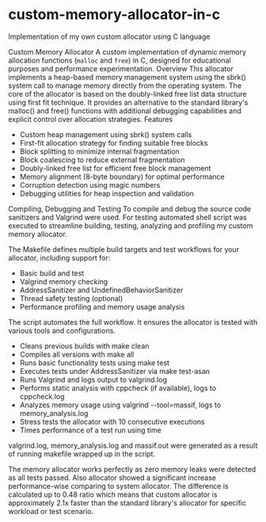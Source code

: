 # custom-memory-allocator-in-c
Implementation of my own custom allocator using C language

Custom Memory Allocator
A custom implementation of dynamic memory allocation functions (`malloc` and `free`) in C, designed for educational purposes and performance experimentation.
Overview
This allocator implements a heap-based memory management system using the sbrk() system call to manage memory directly from the operating system. The core of the allocator is based on the doubly-linked free list data structure using first fit technique. It provides an alternative to the standard library's malloc() and free() functions with additional debugging capabilities and explicit control over allocation strategies.
Features

- Custom heap management using sbrk() system calls
- First-fit allocation strategy for finding suitable free blocks
- Block splitting to minimize internal fragmentation
- Block coalescing to reduce external fragmentation
- Doubly-linked free list for efficient free block management
- Memory alignment (8-byte boundary) for optimal performance
- Corruption detection using magic numbers
- Debugging utilities for heap inspection and validation



Compiling, Debugging and Testing
To compile and debug the source code sanitizers and Valgrind were used. For testing automated shell script was executed to streamline building, testing, analyzing and profiling my custom memory allocator.

The Makefile defines multiple build targets and test workflows for your allocator, including support for:

- Basic build and test
- Valgrind memory checking
- AddressSanitizer and UndefinedBehaviorSanitizer
- Thread safety testing (optional)
- Performance profiling and memory usage analysis


The script automates the full workflow. It ensures the allocator is tested with various tools and configurations.

- Cleans previous builds with make clean
- Compiles all versions with make all
- Runs basic functionality tests using make test
- Executes tests under AddressSanitizer via make test-asan
- Runs Valgrind and logs output to valgrind.log
- Performs static analysis with cppcheck (if available), logs to cppcheck.log
- Analyzes memory usage using valgrind --tool=massif, logs to memory_analysis.log
- Stress tests the allocator with 10 consecutive executions
- Times performance of a test run using time

valgrind.log, memory_analysis.log and massif.out were generated as a result of running makefile wrapped up in the script.

The memory allocator works perfectly as zero memory leaks were detected as all tests passed. Also allocator showed a significant increase performance-wise comparing to system allocator. The difference is calculated up to 0.48 ratio which means that custom allocator is approximately 2.1x faster than the standard library's allocator for specific workload or test scenario.
